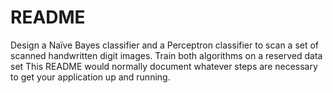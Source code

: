 # README #
Design a Naïve Bayes classifier and a Perceptron classifier to scan a set of scanned handwritten digit images.
Train both algorithms on a reserved data set
This README would normally document whatever steps are necessary to get your application up and running.

